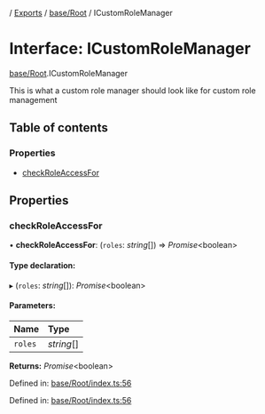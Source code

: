 [](../README.md) / [Exports](../modules.md) / [base/Root](../modules/base_root.md) / ICustomRoleManager

# Interface: ICustomRoleManager

[base/Root](../modules/base_root.md).ICustomRoleManager

This is what a custom role manager should look like
for custom role management

## Table of contents

### Properties

- [checkRoleAccessFor](base_root.icustomrolemanager.md#checkroleaccessfor)

## Properties

### checkRoleAccessFor

• **checkRoleAccessFor**: (`roles`: *string*[]) => *Promise*<boolean\>

#### Type declaration:

▸ (`roles`: *string*[]): *Promise*<boolean\>

#### Parameters:

Name | Type |
:------ | :------ |
`roles` | *string*[] |

**Returns:** *Promise*<boolean\>

Defined in: [base/Root/index.ts:56](https://github.com/onzag/itemize/blob/55e63f2c/base/Root/index.ts#L56)

Defined in: [base/Root/index.ts:56](https://github.com/onzag/itemize/blob/55e63f2c/base/Root/index.ts#L56)
